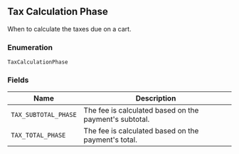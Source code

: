 ## Tax Calculation Phase

When to calculate the taxes due on a cart.

### Enumeration

`TaxCalculationPhase`

### Fields

| Name | Description |
|  --- | --- |
| `TAX_SUBTOTAL_PHASE` | The fee is calculated based on the payment's subtotal. |
| `TAX_TOTAL_PHASE` | The fee is calculated based on the payment's total. |

